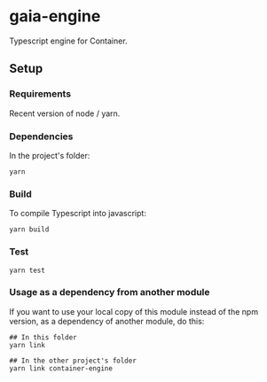 # gaia-engine

Typescript engine for Container.

## Setup

### Requirements

Recent version of node / yarn.

### Dependencies

In the project's folder:

```
yarn
```

### Build

To compile Typescript into javascript:

```
yarn build
```

### Test

```
yarn test
```

### Usage as a dependency from another module

If you want to use your local copy of this module instead of the npm version, as a dependency of
another module, do this:

```
## In this folder
yarn link

## In the other project's folder
yarn link container-engine
```
